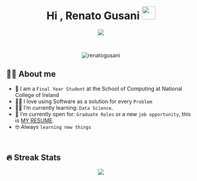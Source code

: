 <h1 align="center">Hi , Renato Gusani <img src="https://media.giphy.com/media/hvRJCLFzcasrR4ia7z/giphy.gif" width="35"></h1>
<p align="center">
  <a href="https://github.com/renatogusani/readme-typing-svg"><img src="https://readme-typing-svg.herokuapp.com?lines=Data+Science+Student;Python+Programmer;Always%20learning%20new%20things&center=true&width=500&height=50"></a>
</p>


<br>

<p align="center"> 
	<img src="https://komarev.com/ghpvc/?username=renatogusani&label=Profile%20views&color=0e75b6&style=plastic" alt="renatogusani" /> 
</p>



## :sassy_man:  About me
- :school: I am a `Final Year Student` at the School of Computing at National College of Ireland
- :technologist: I love using Software as a solution for every `Problem`
- :student: I’m currently learning: `Data Science`.
- :thinking: I’m currently open for: `Graduate Roles` or a new `job opportunity`, this is [MY RESUME](https://renatogusani.github.io).
- :nerd_face: Always `learning new things`

<br>

## 🔥 Streak Stats
<p align="center"><img src="(https://github-readme-streak-stats.herokuapp.com?user=renatogusani&theme=city-lights)](https://git.io/streak-stats)" /></p>

<br>
<br>
